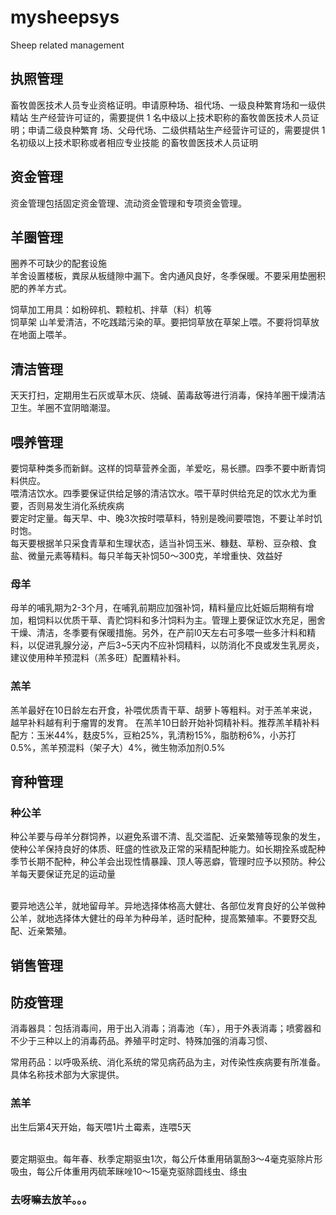 # mysheepsys
Sheep related management
## 执照管理 
畜牧兽医技术人员专业资格证明。申请原种场、祖代场、一级良种繁育场和一级供精站
生产经营许可证的，需要提供 1 名中级以上技术职称的畜牧兽医技术人员证明；申请二级良种繁育
场、父母代场、二级供精站生产经营许可证的，需要提供 1 名初级以上技术职称或者相应专业技能
的畜牧兽医技术人员证明
## 资金管理 
资金管理包括固定资金管理、流动资金管理和专项资金管理。
## 羊圈管理
 圈养不可缺少的配套设施
 <br />  羊舍设置楼板，粪尿从板缝隙中漏下。舍内通风良好，冬季保暖。不要采用垫圈积肥的养羊方式。

 饲草加工用具：如粉碎机、颗粒机、拌草（料）机等 
<br /> 饲草架 山羊爱清洁，不吃践踏污染的草。要把饲草放在草架上喂。不要将饲草放在地面上喂羊。
## 清洁管理
天天打扫，定期用生石灰或草木灰、烧碱、菌毒敌等进行消毒，保持羊圈干燥清洁卫生。羊圈不宜阴暗潮湿。
## 喂养管理
要饲草种类多而新鲜。这样的饲草营养全面，羊爱吃，易长膘。四季不要中断青饲料供应。
<br /> 喂清洁饮水。四季要保证供给足够的清洁饮水。喂干草时供给充足的饮水尤为重要，否则易发生消化系统疾病
<br /> 要定时定量。每天早、中、晚3次按时喂草料，特别是晚间要喂饱，不要让羊时饥时饱。
<br /> 每天要根据羊只采食青草和生理状态，适当补饲玉米、糠麸、草粉、豆杂粮、食盐、微量元素等精料。每只羊每天补饲50～300克，羊增重快、效益好
### 母羊
母羊的哺乳期为2-3个月，在哺乳前期应加强补饲，精料量应比妊娠后期稍有增加，粗饲料以优质干草、青贮饲料和多汁饲料为主。管理上要保证饮水充足，圈舍干燥、清洁，冬季要有保暖措施。另外，在产前l0天左右可多喂一些多汁料和精料，以促进乳腺分泌，产后3~5天内不应补饲精料，以防消化不良或发生乳房炎，建议使用种羊预混料（羔多旺）配置精补料。
### 羔羊
羔羊最好在10日龄左右开食，补喂优质青干草、胡萝卜等粗料。对于羔羊来说，越早补料越有利于瘤胃的发育。
在羔羊10日龄开始补饲精补料。推荐羔羊精补料配方：玉米44%，麸皮5%，豆粕25%，乳清粉15%，脂肪粉6%，小苏打0.5%，羔羊预混料（架子大）4%，微生物添加剂0.5%

## 育种管理

### 种公羊
种公羊要与母羊分群饲养，以避免系谱不清、乱交滥配、近亲繁殖等现象的发生，使种公羊保持良好的体质、旺盛的性欲及正常的采精配种能力。如长期拴系或配种季节长期不配种，种公羊会出现性情暴躁、顶人等恶癖，管理时应予以预防。种公羊每天要保证充足的运动量

<br /> 要异地选公羊，就地留母羊。异地选择体格高大健壮、各部位发育良好的公羊做种公羊，就地选择体大健壮的母羊为种母羊，适时配种，提高繁殖率。不要野交乱配、近亲繁殖。
## 销售管理
## 防疫管理

 消毒器具：包括消毒间，用于出入消毒；消毒池（车），用于外表消毒；喷雾器和不少于三种以上的消毒药品。养殖平时定时、特殊加强的消毒习惯、

 常用药品：以呼吸系统、消化系统的常见病药品为主，对传染性疾病要有所准备。具体名称技术部为大家提供。
 ### 羔羊
  出生后第4天开始，每天喂1片土霉素，连喂5天 
  
  <br /> 要定期驱虫。每年春、秋季定期驱虫1次，每公斤体重用硝氯酚3～4毫克驱除片形吸虫，每公斤体重用丙硫苯眯唑10～15毫克驱除圆线虫、绦虫
  
### 去呀嘛去放羊。。。
